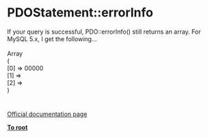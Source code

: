 # PDOStatement::errorInfo



If your query is successful, PDO::errorInfo() still returns an array. For MySQL 5.x, I get the following...<br><br>Array<br>(<br>    [0] =&gt; 00000<br>    [1] =&gt; <br>    [2] =&gt; <br>)  

#

[Official documentation page](https://www.php.net/manual/en/pdostatement.errorinfo.php)

**[To root](/README.md)**